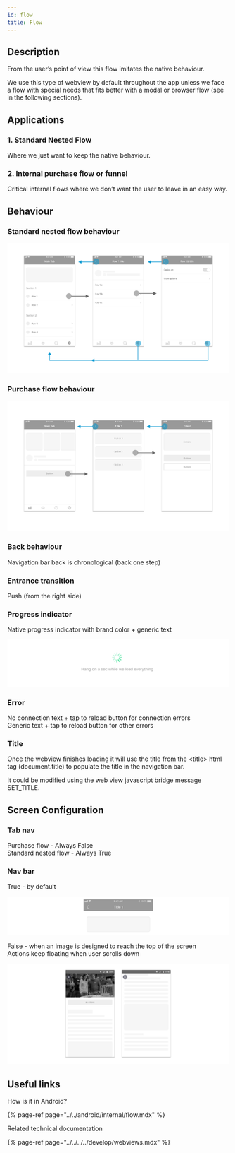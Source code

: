 ```yaml
---
id: flow
title: Flow
---
```


## Description

From the user’s point of view this flow imitates the native behaviour.

We use this type of webview by default throughout the app unless we face a flow with special needs that fits better with a modal or browser flow \(see in the following sections\).

## Applications

### 1. Standard Nested Flow

Where we just want to keep the native behaviour.

### 2. Internal purchase flow or funnel

Critical internal flows where we don’t want the user to leave in an easy way.  


## Behaviour

### Standard nested flow behaviour

![iOS Internal Flow Standard behaviour](../../../../img/ios_internal_flow_standard.png)

### Purchase flow behaviour

![iOS Internal Flow Purchase behaviour](../../../../img/ios_internal_flow_purchase.png)

### Back behaviour

Navigation bar back is chronological \(back one step\)

### Entrance transition

Push \(from the right side\)

### Progress indicator

Native progress indicator with brand color + generic text

![](../../../../img/ios_progress-indicator.png)

### Error

No connection text + tap to reload button for connection errors  
Generic text + tap to reload button for other errors

### Title

Once the webview finishes loading it will use the title from the &lt;title&gt; html tag \(document.title\) to populate the title in the navigation bar.

It could be modified using the web view javascript bridge message SET\_TITLE.

## Screen Configuration

### Tab nav

Purchase flow - Always False  
Standard nested flow - Always True

### Nav bar

True - by default

![](../../../../img/ios_internal_flow_navbar_true.png)

False - when an image is designed to reach the top of the screen  
Actions keep floating when user scrolls down

![](../../../../img/android_internal_flow_navbar_false.png)

## Useful links <a id="useful-links"></a>

How is it in Android?

{% page-ref page="../../android/internal/flow.mdx" %}

 Related technical documentation

{% page-ref page="../../../../develop/webviews.mdx" %}



